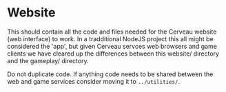 # Website

This should contain all the code and files needed for the Cerveau website (web interface) to work. In a tradditional NodeJS project this all might be considered the 'app', but given Cerveau servces web browsers and game clients we have cleared up the differences between this website/ directory and the gameplay/ directory.

Do not duplicate code. If anything code needs to be shared between the web and game services consider moving it to `../utilities/`.
